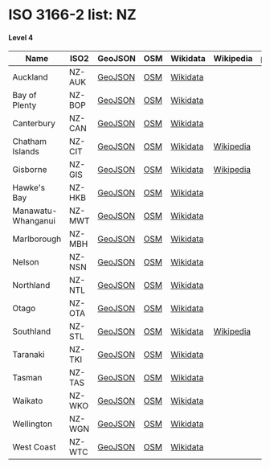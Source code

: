 # ISO 3166-2 list: NZ


#### Level 4
Name | ISO2 | GeoJSON | OSM | Wikidata | Wikipedia | population 
--- | --- | --- | --- | --- | --- | --: 
Auckland | NZ-AUK | [GeoJSON](../../export/geojson/q7/iso2/NZ/NZ-AUK.geojson) | [OSM](https://www.openstreetmap.org/relation/2094141) | [Wikidata](https://www.wikidata.org/wiki/Q726917) |  | 1,570,500
Bay of Plenty | NZ-BOP | [GeoJSON](../../export/geojson/q7/iso2/NZ/NZ-BOP.geojson) | [OSM](https://www.openstreetmap.org/relation/1790755) | [Wikidata](https://www.wikidata.org/wiki/Q2192924) |  | 
Canterbury | NZ-CAN | [GeoJSON](../../export/geojson/q7/iso2/NZ/NZ-CAN.geojson) | [OSM](https://www.openstreetmap.org/relation/1640137) | [Wikidata](https://www.wikidata.org/wiki/Q657004) |  | 624,200
Chatham Islands | NZ-CIT | [GeoJSON](../../export/geojson/q7/iso2/NZ/NZ-CIT.geojson) | [OSM](https://www.openstreetmap.org/relation/2647558) | [Wikidata](https://www.wikidata.org/wiki/Q115459) | [Wikipedia](http://en.wikipedia.org/wiki/en%3AChatham%20Islands) | 
Gisborne | NZ-GIS | [GeoJSON](../../export/geojson/q7/iso2/NZ/NZ-GIS.geojson) | [OSM](https://www.openstreetmap.org/relation/2643819) | [Wikidata](https://www.wikidata.org/wiki/Q140246) | [Wikipedia](http://en.wikipedia.org/wiki/en%3AGisborne%20District) | 
Hawke's Bay | NZ-HKB | [GeoJSON](../../export/geojson/q7/iso2/NZ/NZ-HKB.geojson) | [OSM](https://www.openstreetmap.org/relation/1643811) | [Wikidata](https://www.wikidata.org/wiki/Q251825) |  | 
Manawatu-Whanganui | NZ-MWT | [GeoJSON](../../export/geojson/q7/iso2/NZ/NZ-MWT.geojson) | [OSM](https://www.openstreetmap.org/relation/1638992) | [Wikidata](https://www.wikidata.org/wiki/Q139907) |  | 243,700
Marlborough | NZ-MBH | [GeoJSON](../../export/geojson/q7/iso2/NZ/NZ-MBH.geojson) | [OSM](https://www.openstreetmap.org/relation/4266977) | [Wikidata](https://www.wikidata.org/wiki/Q140083) |  | 
Nelson | NZ-NSN | [GeoJSON](../../export/geojson/q7/iso2/NZ/NZ-NSN.geojson) | [OSM](https://www.openstreetmap.org/relation/4266962) | [Wikidata](https://www.wikidata.org/wiki/Q1995856) |  | 
Northland | NZ-NTL | [GeoJSON](../../export/geojson/q7/iso2/NZ/NZ-NTL.geojson) | [OSM](https://www.openstreetmap.org/relation/2133870) | [Wikidata](https://www.wikidata.org/wiki/Q59596) |  | 179,100
Otago | NZ-OTA | [GeoJSON](../../export/geojson/q7/iso2/NZ/NZ-OTA.geojson) | [OSM](https://www.openstreetmap.org/relation/1640138) | [Wikidata](https://www.wikidata.org/wiki/Q692912) |  | 229,200
Southland | NZ-STL | [GeoJSON](../../export/geojson/q7/iso2/NZ/NZ-STL.geojson) | [OSM](https://www.openstreetmap.org/relation/1640159) | [Wikidata](https://www.wikidata.org/wiki/Q864971) | [Wikipedia](http://en.wikipedia.org/wiki/ru%3A%D0%A1%D0%B0%D1%83%D1%82%D0%BB%D0%B5%D0%BD%D0%B4) | 
Taranaki | NZ-TKI | [GeoJSON](../../export/geojson/q7/iso2/NZ/NZ-TKI.geojson) | [OSM](https://www.openstreetmap.org/relation/1643812) | [Wikidata](https://www.wikidata.org/wiki/Q140207) |  | 119,600
Tasman | NZ-TAS | [GeoJSON](../../export/geojson/q7/iso2/NZ/NZ-TAS.geojson) | [OSM](https://www.openstreetmap.org/relation/4266979) | [Wikidata](https://www.wikidata.org/wiki/Q666142) |  | 
Waikato | NZ-WKO | [GeoJSON](../../export/geojson/q7/iso2/NZ/NZ-WKO.geojson) | [OSM](https://www.openstreetmap.org/relation/2094142) | [Wikidata](https://www.wikidata.org/wiki/Q139918) |  | 468,800
Wellington | NZ-WGN | [GeoJSON](../../export/geojson/q7/iso2/NZ/NZ-WGN.geojson) | [OSM](https://www.openstreetmap.org/relation/1638991) | [Wikidata](https://www.wikidata.org/wiki/Q856010) |  | 504,900
West Coast | NZ-WTC | [GeoJSON](../../export/geojson/q7/iso2/NZ/NZ-WTC.geojson) | [OSM](https://www.openstreetmap.org/relation/1640136) | [Wikidata](https://www.wikidata.org/wiki/Q541468) |  | 32,148
